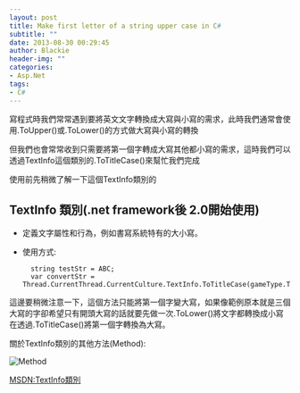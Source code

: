 ```yaml
---
layout: post
title: Make first letter of a string upper case in C#
subtitle: ""
date: 2013-08-30 00:29:45
author: Blackie
header-img: ""
categories:
- Asp.Net
tags:
- C#
---
```


寫程式時我們常常遇到要將英文文字轉換成大寫與小寫的需求，此時我們通常會使用.ToUpper()或.ToLower()的方式做大寫與小寫的轉換

<!-- More -->

但我們也會常常收到只需要將第一個字轉成大寫其他都小寫的需求，這時我們可以透過TextInfo這個類別的.ToTitleCase()來幫忙我們完成

使用前先稍微了解一下這個TextInfo類別的

## TextInfo 類別(.net framework後 2.0開始使用)
- 定義文字屬性和行為，例如書寫系統特有的大小寫。
- 使用方式:

		string testStr = ABC;
		var convertStr = Thread.CurrentThread.CurrentCulture.TextInfo.ToTitleCase(gameType.ToString().ToLower());

這邊要稍微注意一下，這個方法只能將第一個字變大寫，如果像範例原本就是三個大寫的字卻希望只有開頭大寫的話就要先做一次.ToLower()將文字都轉換成小寫在透過.ToTitleCase()將第一個字轉換為大寫。

關於TextInfo類別的其他方法(Method):

![Method](https://dl.dropboxusercontent.com/u/20925528/%E6%8A%80%E8%A1%93Blog/blogs/20140309/TextInfo.PNG)

[MSDN:TextInfo類別](http://msdn.microsoft.com/zh-tw/library/System.Globalization.TextInfo(v=vs.110).aspx)
